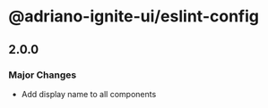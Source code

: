 # @adriano-ignite-ui/eslint-config

## 2.0.0

### Major Changes

- Add display name to all components
